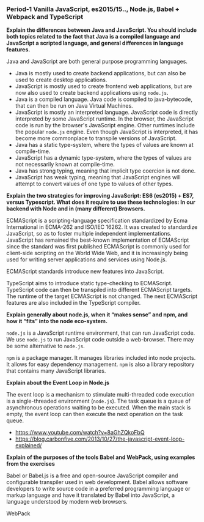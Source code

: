 ### Period-1 Vanilla JavaScript, es2015/15.., Node.js, Babel + Webpack and TypeScript

**Explain the differences between Java and JavaScript. You should include both topics related to the fact that Java is a compiled language and JavaScript a scripted language, and general differences in language features.**

Java and JavaScript are both general purpose programming languages.
* Java is mostly used to create backend applications, but can also be used to create desktop applications.
* JavaScript is mostly used to create frontend web applications, but are now also used to create backend applications 
using `node.js`.
* Java is a compiled language. Java code is compiled to java-bytecode, that can then be run on Java Virtual Machines.
* JavaScript is mostly an interpreted language. JavaScript code is directly interpreted by some JavaScript runtime. In the 
browser, the JavaScript code is run by the browser's JavaScript engine. Other runtimes include the popular `node.js` engine. 
Even though JavaScript is interpreted, it has become more commonplace to transpile versions of JavaScript.
* Java has a static type-system, where the types of values are known at compile-time.
* JavaScript has a dynamic type-system, where the types of values are not necessarily known at compile-time. 
* Java has strong typing, meaning that implicit type coercion is not done.
* JavaScript has weak typing, meaning that JavaScript engines will attempt to convert values of one type to values of 
other types.

**Explain the two strategies for improving JavaScript: ES6 (es2015) + ES7, versus Typescript. What does it require to use 
these technologies: In our backend with Node and in (many different) Browsers.**

 ECMAScript is a scripting-language specification standardized by Ecma International in ECMA-262 and ISO/IEC 16262. It 
 was created to standardize JavaScript, so as to foster multiple independent implementations. JavaScript has remained 
 the best-known implementation of ECMAScript since the standard was first published ECMAScript is commonly used for 
 client-side scripting on the World Wide Web, and it is increasingly being used for writing server applications and services using Node.js.

 ECMAScript standards introduce new features into JavaScript.
  
 TypeScript aims to introduce static type-checking to ECMAScript. TypeScript code can then be transpiled into different 
 ECMAScript targets. The runtime of the target ECMAScript is not changed. The next ECMAScript features are also included
 in the TypeScript compiler.
 
 **Explain generally about node.js, when it “makes sense” and npm, and how it “fits” into the node eco-system.**
 
 ``node.js`` is a JavaScript runtime environment, that can run JavaScript code. We use `node.js` to run JavaScript code 
 outside a web-browser. There may be some alternative to `node.js`. 
 
 `npm` is a package manager. It manages libraries included into node projects. It allows for easy dependency management. 
 ``npm`` is also a library repository that contains many JavaScript libraries.
 
**Explain about the Event Loop in Node.js**
 
 The event loop is a mechanism to stimulate multi-threaded code execution is a single-threaded environment (`node.js`). 
 The task queue is a queue of asynchronous operations waiting to be executed. When the main stack is empty, the event loop can 
 then execute the next operation on the task queue. 
 
 - https://www.youtube.com/watch?v=8aGhZQkoFbQ
 - https://blog.carbonfive.com/2013/10/27/the-javascript-event-loop-explained/
 
**Explain of the purposes of the tools Babel and WebPack, using  examples from the exercises**
 
Babel or Babel.js is a free and open-source JavaScript compiler and configurable transpiler used in web 
development. Babel allows software developers to write source code in a preferred programming language 
or markup language and have it translated by Babel into JavaScript, a language understood by modern web 
browsers.

WebPack
